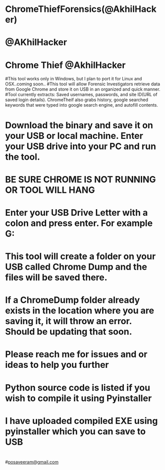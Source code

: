 # ChromeThiefForensics(@AkhilHacker)
# @AKhilHacker
# Chrome Thief @AkhilHacker
#This tool works only in Windows, but I plan to port  it for Linux and OSX..coming soon..
#This tool will allow Forensic Investigators retrieve data from Google Chrome and store it on USB in an organized and quick manner.
#Tool currently extracts: Saved usernames, passwords, and site ID(URL of saved login details). ChromeTheif also grabs history, google searched keywords that were typed into google search engine, and autofill contents.
#
#
# Download the binary and save it on your USB or local machine. Enter your USB drive into your PC and run the tool.

# BE SURE CHROME IS NOT RUNNING OR TOOL WILL HANG 
# Enter your USB Drive Letter with a colon and press enter. For example G:
# This tool will create a folder on your USB called Chrome Dump and the files will be saved there.
# If a ChromeDump folder already exists in the location where you are saving it, it will throw an error. Should be updating that soon.
# Please reach me for issues and or ideas to help you further
#  Python source code is listed if you wish to compile it using Pyinstaller
# I have uploaded compiled EXE using pyinstaller which you can save to USB
#
#posaveeram@gmail.com

